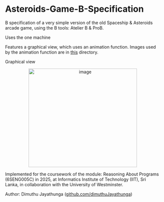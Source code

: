 # Asteroids-Game-B-Specification

B specification of a very simple version of the old Spaceship & Asteroids arcade game, using the B tools: Atelier B & ProB.

Uses the one machine

Features a graphical view, which uses an animation function. Images used by the animation function are in [this](Asteroids_Game/ani) directory.

Graphical view

<p align="center">
  <img src="https://github.com/user-attachments/assets/f44e459a-a333-4f46-905e-7443958ada3d" width="352" height="321" alt="image" />
</p>


Implemented for the coursework of the module: Reasoning About Programs (6SENG005C) in 2025, at Informatics Institute of Technology (IIT), Sri Lanka, in collaboration with the University of Westminster.

Author: Dimuthu Jayathunga ([github.com/dimuthuJayathunga](https://github.com/dimuthuJayathunga))
